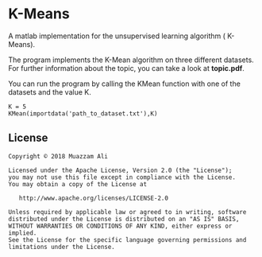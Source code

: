 # K-Means
A matlab implementation for the unsupervised learning algorithm ( K-Means).

The program implements the K-Mean algorithm on three different datasets. For further information about the topic, you can take a look at **topic.pdf**.

You can run the program by calling the KMean function with one of the datasets and the value K. 

```
K = 5
KMean(importdata('path_to_dataset.txt'),K)
```


## License
```
Copyright © 2018 Muazzam Ali

Licensed under the Apache License, Version 2.0 (the "License");
you may not use this file except in compliance with the License.
You may obtain a copy of the License at

   http://www.apache.org/licenses/LICENSE-2.0

Unless required by applicable law or agreed to in writing, software
distributed under the License is distributed on an "AS IS" BASIS,
WITHOUT WARRANTIES OR CONDITIONS OF ANY KIND, either express or implied.
See the License for the specific language governing permissions and
limitations under the License.
```


